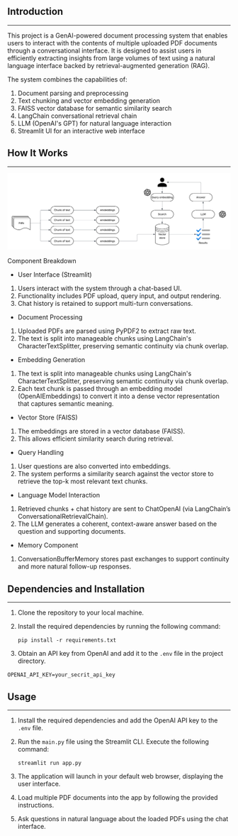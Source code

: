 
## Introduction
------------
This project is a GenAI-powered document processing system that enables users to interact with the contents of multiple uploaded PDF documents through a conversational interface. It is designed to assist users in efficiently extracting insights from large volumes of text using a natural language interface backed by retrieval-augmented generation (RAG).

The system combines the capabilities of:
1. Document parsing and preprocessing
2. Text chunking and vector embedding generation
3. FAISS vector database for semantic similarity search
4. LangChain conversational retrieval chain
5. LLM (OpenAI's GPT) for natural language interaction
6. Streamlit UI for an interactive web interface

## How It Works
------------

![Document Processing System](./diagram/System_Architecture.png)

Component Breakdown

- User Interface (Streamlit)

1. Users interact with the system through a chat-based UI.
2. Functionality includes PDF upload, query input, and output rendering.
3. Chat history is retained to support multi-turn conversations.

- Document Processing

1. Uploaded PDFs are parsed using PyPDF2 to extract raw text.
2. The text is split into manageable chunks using LangChain's CharacterTextSplitter, preserving semantic continuity via chunk overlap.

- Embedding Generation

1. The text is split into manageable chunks using LangChain's CharacterTextSplitter, preserving semantic continuity via chunk overlap.
2. Each text chunk is passed through an embedding model (OpenAIEmbeddings) to convert it into a dense vector representation that captures semantic meaning.

- Vector Store (FAISS)

1. The embeddings are stored in a vector database (FAISS).
2. This allows efficient similarity search during retrieval.

- Query Handling

1. User questions are also converted into embeddings.
2. The system performs a similarity search against the vector store to retrieve the top-k most relevant text chunks.

- Language Model Interaction

1. Retrieved chunks + chat history are sent to ChatOpenAI (via LangChain’s ConversationalRetrievalChain).
2. The LLM generates a coherent, context-aware answer based on the question and supporting documents.


- Memory Component

1. ConversationBufferMemory stores past exchanges to support continuity and more natural follow-up responses.


## Dependencies and Installation
----------------------------

1. Clone the repository to your local machine.

2. Install the required dependencies by running the following command:
   ```
   pip install -r requirements.txt
   ```

3. Obtain an API key from OpenAI and add it to the `.env` file in the project directory.
```commandline
OPENAI_API_KEY=your_secrit_api_key
```

## Usage
-----

1. Install the required dependencies and add the OpenAI API key to the `.env` file.

2. Run the `main.py` file using the Streamlit CLI. Execute the following command:
   ```
   streamlit run app.py
   ```

3. The application will launch in your default web browser, displaying the user interface.

4. Load multiple PDF documents into the app by following the provided instructions.

5. Ask questions in natural language about the loaded PDFs using the chat interface.

